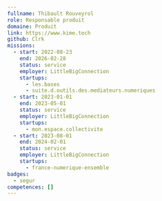 ```yaml
---
fullname: Thibault Rouveyrol
role: Responsable produit
domaine: Produit
link: https://www.kime.tech
github: Clrk
missions:
  - start: 2022-08-23
    end: 2026-02-28
    status: service
    employer: LittleBigConnection
    startups:
      - les.bases
      - suite.d.outils.des.mediateurs.numeriques
  - start: 2023-01-01
    end: 2023-05-01
    status: service
    employer: LittleBigConnection
    startups:
      - mon.espace.collectivite
  - start: 2023-08-01
    end: 2024-02-01
    status: service
    employer: LittleBigConnection
    startups:
      - france-numerique-ensemble
badges:
  - segur
competences: []
---
```

